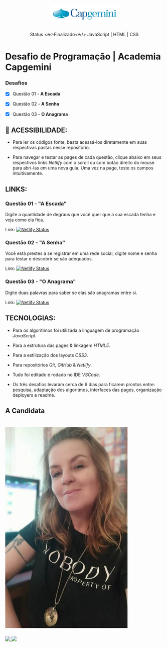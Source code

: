 <h1 align="center">
  <img alt="Logomarca" title="#NextLevelWeek" src="./screenshots/logoCapgemini.png" />
</h1>

<p align="center"> Status <☕>Finalizado<☕/> JavaScript | HTML | CSS </p>


# Desafio de Programação | Academia Capgemini


### Desafios

- [x] Questão 01 - **A Escada**
- [x] Questão 02 - **A Senha**
- [x] Questão 03 - **O Anagrama**



## 📁 ACESSIBILIDADE:

- Para ler os códigos fonte, basta acessá-los diretamente em suas respectivas pastas nesse repositório.


- Para navegar e testar as pages de cada questão, clique abaixo em seus respectivos links *Netlify* com o scroll ou com botão direito do mouse para abri-las em uma nova guia. Uma vez na page, teste os campos intuitivamente.



## LINKS:


### Questão 01 - "A Escada"

Digite a quantidade de degraus que você quer que a sua escada tenha e veja como ela fica.

Link:  [![Netlify Status](https://api.netlify.com/api/v1/badges/c5cf2eb0-1b9c-4b7f-91cc-851325d6821f/deploy-status)](https://debh-valois-desafio-capgemini-1-escada.netlify.app/)



### Questão 02 - "A Senha"

Você está prestes a se registrar em uma rede social, digite nome e senha para testar e descobrir se são adequados.

Link:  [![Netlify Status](https://api.netlify.com/api/v1/badges/c092f663-875f-4d4b-9047-2f66ce11d844/deploy-status)](https://debh-valois-desafio-capgemini-2-senha.netlify.app/)



### Questão 03 - "O Anagrama"

Digite duas palavras para saber se elas são anagramas entre si.

Link:  [![Netlify Status](https://api.netlify.com/api/v1/badges/4d443729-48a7-4190-8c8e-3ea538b7e054/deploy-status)](https://debh-valois-desafio-capgemini-3-anagrama.netlify.app/)



## TECNOLOGIAS:

- Para os algorítimos foi utilizada a linguagem de programação *JavaScript*.
- Para a estrutura das pages & linkagem *HTML5*.
- Para a estilização dos layouts *CSS3*.
- Para repositórios *Git*, *GitHub* & *Netlify*.
- Tudo foi editado e rodado no IDE *VSCode*. 

- Os três desafios levaram cerca de 6 dias para ficarem prontos entre: pesquisa, adaptação dos algoritmos, interfaces das pages, organização deployers e readme.


## A Candidata


<h1 align="left" img size="50%">
  <img alt="Retrato" title="Debh Valois" src="./screenshots/autora.jpeg"/>
</h1>


<a href="https://www.linkedin.com/in/debhvaloispsy/" alt="LinkedIn" target="_blank">
<img src="https://img.shields.io/badge/LinkedIn-%230077B5.svg?&style=flat-square&logo=linkedin&logoColor=white">
</a>


<a href="https://wa.me/message/ONHPRA62USWYK1" alt="WhatsApp" target="_blank">
<img src="https://img.shields.io/badge/-WhatsApp-25d366?style=flat-square&labelColor=25d366&logo=whatsapp&logoColor=white&link=https://wa.me/5584981430120"/>
</a>


